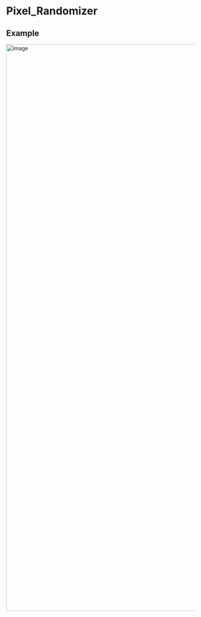 # Pixel_Randomizer

<h2>Example</h2>

<img width="1512" alt="image" src="https://user-images.githubusercontent.com/91162106/212128112-b5c18367-b645-4902-ae40-554479ca57ec.png">
